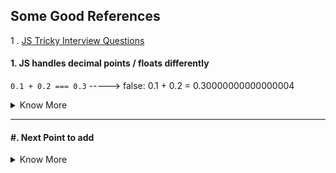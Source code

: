 ## Some Good References

1 . <a href="https://www.toptal.com/javascript/interview-questions"> JS Tricky Interview Questions</a>


#### 1. JS handles decimal points / floats differently
`0.1 + 0.2 === 0.3` -----> false: 0.1 + 0.2 = 0.30000000000000004
<details>
  <summary>Know More</summary>
  <pre>
  1. You can correct the above statement by `(0.2 * 10 + 0.1 * 10) / 10 === 0.3`
  2. The maximum number of decimals is 17
  3. Numbers in JavaScript are actually floating points
  4. Rounding errors are the cause of issue
  5. Always use a good library for numbers instead of building your own
  References: 
  <a href="https://modernweb.com/what-every-javascript-developer-should-know-about-floating-points/">What Every JavaScript Developer Should Know About Floating Points</a>
  <a href="https://docs.oracle.com/cd/E19957-01/806-3568/ncg_goldberg.html">What Every Computer Scientist Should Know About Floating-Point Arithmetic</a> <b>-- YET TO READ</b>
  </pre>
  
</details>





-----------------------
#### #. Next Point to add
<details>
  <summary>Know More</summary>
  <pre>
    Next Point to add
  </pre>
  
</details>
